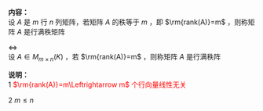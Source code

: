 **内容：**    
设 $A$ 是 $m$ 行 $n$ 列矩阵，若矩阵 $A$ 的秩等于 $m$ ，即 $\rm{rank(A)}=m$ ，则称矩阵 $A$ 是行满秩矩阵    
    
 $\Leftrightarrow$     
设 $A\in M_{m\times n}(K)$ ，若 $\rm{rank(A)}=m$ ，则称矩阵 $A$ 是行满秩阵    
    
**说明：**    
1 <font color=red> $\rm{rank(A)}=m\Leftrightarrow m$ 个行向量线性无关</font>    
    
2  $m\le n$     
